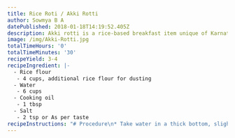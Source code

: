 ```yaml
---
title: Rice Roti / Akki Rotti
author: Sowmya B A
datePublished: 2018-01-18T14:19:52.405Z
description: Akki rotti is a rice-based breakfast item unique of Karnataka.
image: /img/Akki-Rotti.jpg
totalTimeHours: '0'
totalTimeMinutes: '30'
recipeYield: 3-4
recipeIngredient: |-
  - Rice flour
   - 4 cups, additional rice flour for dusting
  - Water
   - 6 cups
  - Cooking oil
   - 1 tbsp
  - Salt
   - 2 tsp or As per taste
recipeInstructions: "# Procedure\n* Take water in a thick bottom, slightly deep pot (preferably nonstick\\) and let it come to a boil. \_Once the water starts boiling, add the salt and oil.\_"
---
```


